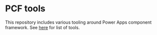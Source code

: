 # PCF tools

This repository includes various tooling around Power Apps component framework. See [here](/src/) for list of tools.